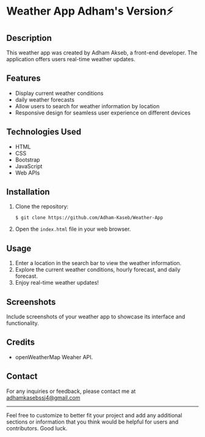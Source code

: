 # Weather App Adham's Version⚡

## Description
This weather app was created by Adham Akseb, a front-end developer. The application offers users real-time weather updates.

## Features
- Display current weather conditions
- daily weather forecasts
- Allow users to search for weather information by location
- Responsive design for seamless user experience on different devices

## Technologies Used
- HTML
- CSS
- Bootstrap
- JavaScript
- Web APIs

## Installation
1. Clone the repository: 
   ```
   $ git clone https://github.com/Adham-Kaseb/Weather-App
   ```
2. Open the `index.html` file in your web browser.

## Usage
1. Enter a location in the search bar to view the weather information.
2. Explore the current weather conditions, hourly forecast, and daily forecast.
3. Enjoy real-time weather updates!

## Screenshots
Include screenshots of your weather app to showcase its interface and functionality.

## Credits
- openWeatherMap Weaher API.

## Contact
For any inquiries or feedback, please contact me at adhamkasebssj4@gmail.com

---

Feel free to customize to better fit your project and add any additional sections or information that you think would be helpful for users and contributors. Good luck.
